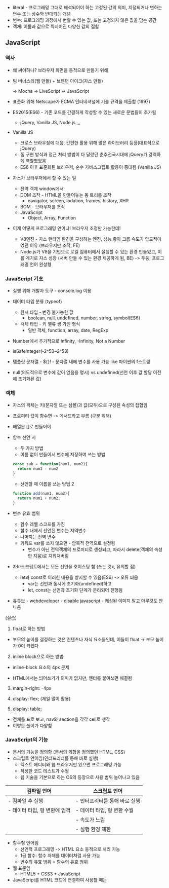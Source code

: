 - literal - 프로그래밍 그대로 해석되어야 하는 고정된 값의 의미, 지정되거나 변하는 변수 또는 상수와 반대되는 개념
- 변수: 프로그래밍 과정에서 변할 수 있는 값, 또는 고정되지 않은 값을 담는 공간
- 객체: 이름과 값으로 짝지어진 다양한 값의 집합













## JavaScript



### 역사

- 왜 써야하나? 브라우저 화면을 동적으로 만들기 위해

- 팀 버너스리(웹 만듦) + 브렌던 아이크(자스 만듦)

  -> Mocha -> LiveScript -> JavaScript

- 표준화 위해 Netscape가 ECMA 인터네셔널에 기술 규격을 제출함 (1997)

- ES2015(ES6) - 기존 코드를 간결하게 작성할 수 있는 새로운 문법들이 추가됨

  - jQuery, Vanilla JS, Node.js ,,,

- Vanilla JS

  - 크로스 브라우징에 대응, 간편한 활용 위해 많은 라이브러리 등장(대표적으로 jQuery)
  - 돔 구현 방식과 접근 처리 방법이 다 달랐던 춘추전국시대에 jQuery가 강력하게 역할했었음
  - ES6 이후 표준화된 브라우저, 순수 자바스크립트 활용이 증대됨 (Vanilla JS)

- 자스가 브라우저에서 할 수 있는 일

  - 전역 객체 window에서
  - DOM 조작 - HTML을 만들어놓는 돔 트리를 조작
    - navigator, screen, lodation, frames, history, XHR
  - BOM - 브라우저를 조작
  - JavaScript
    - Object, Array, Function

- 이게 어떻게 프로그래밍 언어냐! 브라우저 조정만 가능한데!
  - V8엔진 - 자스 런타임 환경을 구성하는 엔진, 성능 좋아 크롬 속도가 압도적이었던 이유 (브라우저만 조작, FE)
  - Node.js가 V8을 기반으로 로컬 컴퓨터에서 실행할 수 있는 환경 만들었고, 이를 계기로 자스 성장 (서버 만들 수 있는 환경 제공하게 됨, BE) -> 두둥, 프로그래밍 언어 완성형









### JavaScript 기초

- 실행 위해 개발자 도구 - console.log 이용
- 데이터 타입 분류 (typeof)
  - 원시 타입 - 변경 불가능한 값
    - boolean, null, undefined, number, string, symbol(ES6)
  - 객체 타입 - 키 밸류 쌍 가진 형식
    - 일반 객체, function, array, date, RegExp

- Number에서 추가적으로 Infinity, -Infinity, Not a Number
- isSafeInteger(-2^53~2^53)
- 템플릿 문자열  - ${}! - 문자열 내에 변수를 사용 가능 like 파이썬의 f스트링
- null(의도적으로 변수에 값이 없음을 명시) vs undefined(선언 이후 값 할당 이전에 초기화된 값)









### 객체

- 자스의 객체는 키(문자열 또는 심볼)과 값(모두)으로 구성된 속성의 집합임

- 프로퍼티 값이 함수면 -> 메서드라고 부름 (구분 위해)

- 배열은 []로 만들어야

- 함수 선언 시

  - 두 가지 방법
  - 이름 없이 만들어서 변수에 저장하여 쓰는 방법

  ```javascript
  const sub = function(num1, num2){
    return num1 - num2
  }
  ```

  - 선언할 때 이름을 쓰는 방법 2

  ```javascript
  function add(num1, num2){
    return num1 + num2;
  }
  ```

  

- 변수 유효 범위
  - 함수 레벨 스코프를 가짐
  - 함수 내에서 선언된 변수는 지역변수
  - 나머지는 전역 변수
  - 키워드 var를 쓰지 않으면 - 암묵적 전역으로 설정됨
    - 변수가 아닌 전역객체의 프로퍼티로 생성되고, 따라서 delete(객체의 속성만 지움)로 지워져버림
- 자바스크립트에서는 모든 선언을 호이스팅 함 (쓰는 것x, 유의할 점)
  - let과 const로 이러한 내용을 방지할 수 있음(ES6) -> 오류 띄움
    - var는 선언과 동시에 초기화(undefined)하고
    - let, const는 선언과 초기화 단계가 분리되어 진행됨









- 유튜브 - webdeveloper - disable javascript - 캐싱된 이미지 말고 아무것도 안 나옴



(실습)

1. float로 하는 방법

- 부모의 높이를 결정하는 것은 컨텐츠나 자식 요소들인데, 이들이 float -> 부모 높이가 0이 되었다

2. inline block으로 하는 방법

- inline-block 요소의 4px 문제

- HTML에서는 띄어쓰기가 의미가 없지만, 엔터를 붙여쓰면 해결됨

3. margin-right: -4px

4. display: flex; (제일 많이 활용)

5. display: table;

- 전체를 표로 보고, nav와 section을 각각 cell로 생각
- 이렇듯 풀이가 다양함











### JavaScript의 기능

- 문서의 기능을 정의함 (문서의 외형을 정의했던 HTML, CSS)
- 스크립트 언어임(인터프리터를 통해 바로 실행)
  - 텍스트 에디터와 웹 브라우저만 있으면 프로그래밍 가능
  - 작성한 코드 테스트가 수월
  - 웹 기술을 기본으로 하는 OS의 등장으로 사용 범위 늘어나고 있음

| 컴파일 언어                   | 스크립트 언어                 |
| ----------------------------- | ----------------------------- |
| - 컴파일 후 실행              | - 인터프리터를 통해 바로 실행 |
| - 데이터 타입, 형 변환에 엄격 | - 데이터 타입, 형 변환 수월   |
|                               | - 속도가 느림                 |
|                               | - 실행 환경 제한              |

- 함수형 언어임
  - 선언적 프로그래밍 -> HTML 요소 동적으로 처리 가능
  - 1급 함수: 함수 자체를 데이터처럼 사용 가능
  - 변수의 유효 범위 = 함수의 유효 범위
- 웹 표준임
  - HTML5 + CSS3 + JavaScript
- JavaScript를 HTML 코드에 연결하여 사용할 때는 <script> 태그로 연결해서 사용함













### JavaScript 구문

- 기본 구문

  - 해석 순서 - 인터프리터에 의해 해석되고 실행됨 (위-> 아래)

  - 대소문자 구분 - HTML은 대소문자 구분 x

    => JavaScript와의 인식 차 해결 위해 HTML 속성 값 소문자로 지정할 것)

  - 구문 끝 - ;

  - 공백과 들여쓰기 - 공백은 키워드와 데이터를 구별하는 역할

    - 변수 정의, 함수의 선언 시와 같이
    - 공백 필요 없는 경우 - 키워드 뒤 쉼표, 괄호, 연산자 모두 존재하는 경우

  - 주석

    - /* */
    - //











### 데이터 타입

- 기본 - 숫자, 문자, Boolean 데이터 타입 지원
  - 숫자
    - 정수와 실수 구분 x
    - literal: 그 자신으로 해석되어야 하는 값 -> 변수에 할당, 변수 = 리터럴
    - 상수 대소문자 맞춰 쓸 것
  - 문자
    - char 데이터 타입이 없음
    - 문자 하나를 표현할 때는 문자가 하나인 문자열을 만듦
- 이외에 단순, 객체 데이터 타입 지원
  - 단순
    - null: 어떠한 데이터 타입도 가지고 있지 않음, 변수에 아무 값이 담겨있지 않음
    - undefine: 정의되지 않음, 값이 할당된 적 없는 변수에 접근할 때
      - 즉 생성되지 않은 객체에 접근할 때 반환됨
  - 객체
    - 객체 : 다양한 값의 집합
      - 객체의 값은 Property, 이름이 붙어있음, Property는 숫자, 문자열,, 어떤 타입도 가능
      - 객체 리터럴은 JavaScript의 새로운 객체를 만들 때 사용함
        - 객체 리터럴: {}
        - Property: 이름: 값의 쌍
        - 비어있는 객체 생성: ver emptyObj ={};
      - 생성자를 이용해 객체를 생성할 수도 있음: 생성자 new
        - Property 쉽게 추가 가능
        - 새로운 비어있는 객체 생성: ver obj = new Object();
        - Property 접근: obj.width = 300;
        - 미리 정의되어 제공하는 객체 생성: Ver now = new Data();
  - 배열: 값의 집합
    - 배열의 값은 연속되는 숫자의 인덱스 (이름 x)
    - 배열 리터럴로 생성: ver a = new Array();
    - 생성자 이용해 생성: ver a = {10, true, 3.5, "orange"};
    - 배열 요소는 어떠한 데이터 타입이라도 가능
  - 함수: 미리 정의되어 실행 가능한 코드 덩어리
    - 하나의 데이터 타입으로 변수에 할당 가능
    - function 키워드로 생성함
      - function a() {...};
    - 함수 리터럴: 함수를 값으로 변수에 할당, 함수명 대신 변수명 사용
      - 함수 리터럴은 전달과 호출 전에 정의되어야
  - 변수
    - 어떤 데이터타입 값도 담을 수 있음
      - 숫자가 담겨있던 변수에 문자열이 담길 수 있음
      - 변수 선언: ver n;
      - 선언과 함께 초기값 지정 가능
      - 자동으로 생성된 변수는 전역변수 (바람직x, 변수는 반드시 사용 전 선언할 것)
    - 문자열, 객체는 변수에 담을 수 없음 -> 참조 타입
      - 참조란 메모리 상에 있는 문자열이나 객체의 위치













- 단항 연산자: 오직 하나의 피연산자를 필요로 하는 연산자
- 레이블: JavaScript 프로그램의 다른 곳에서 참조할 수 있도록 문장 앞에 붙이는 이름









### JavaScript의 연산자

- 자동 형 변환에 주의

  - 숫자 + 문자 -> 문자열
  - 자동 형 변환은 연산자의 종류에 따라 다름
  - 연산자마다 형 변환 규칙 학습해야

- 연산자는 피연산자의 개수에 따라 분류됨

  - 단항 연산자
  - 2항 연산자(Popular)
  - 3항 연산자 - 조건부 연산자

- 산술 연산자: 숫자의 사칙연산 + 응용 연산

  - 자동 형 변환으로 피연산자 중 하나라도 문자열이면 -> 피연산자가 연결된 문자열

  - 뺄셈과 곱셈의 경우, 숫자 형태의 문자열 -> 숫자로 자동 형 변환

    ​											 아닐 경우 -> 결과는 숫자가 아님 (NaN)

- 할당 연산자: =

- 동등 연산자: == , 부등은 !=
  - 123 == '123'
  - NaN: 자신을 포함한 어떤 것과도 같지 않음, 판별 시 isNaN() 함수를 사용
  - undefined, null: 동등 연산자로 비교 시 같다고 표시함
- 일치 연산자: ===, 부등은 !==
  - 동등 연산자보다 엄격하게 두 값의 일치 여부를 따짐 (데이터 타입과 객체의 참조에 사용)
  - 123 !== '123'
  - 참조가 전달되는 값은 같은 참조 값이어야 동등과 일치가 참이 됨
- eqeq.js.org
- 비교 연산자: true, false로 결과 반환
- 논리 연산자:
  - 삼항연산자
  - in 연산자
  - instanceof 연산자: 인스턴스 확인하는 연산자 -> Boolean 값 반환
  - typeof 연산자
  - delete 연산자 -> 삭제 성공 여부에 따라 Boolean 값 반환













### 조건문

- if문

- switch문

  ```javascript
  switch(n){
    case1:
    break;
    case2:
    break;
    default: //해당 케이스가 없다면 디폴트를 실행
    break;
  }
  ```

  

|             | if문        | switch문 |
| ----------- | ----------- | -------- |
| 조건의 결과 | True, false | 다양     |











### 반복문

- for문 - 반복문 제어하는 조건과 카운트 변수 정의 가능

```javascript
for(카운트 변수 초기화; 제어 조건; 카운트 변수 증가){    //변수 선언과 함께, 꼭 키워드 var 붙임(전역변수 x)
실행코드;
}
```

- for/in 문 - 여러 값을 가지고 있는 데이터 타입을 다룰 때 유용

```javascript
for(변수 in 객체){
  							문장; //for문 반복 실행 시, 객체의 property를 차례대로 변수에 할당
}
```



- while문
- do/while 문
  - 조건이 false인 경우라도 한 번은 실행
  - while 뒤 ;











### 중단과 이동

- break(실행을 빠져나감), continue(반복의 시작점으로 돌아가 새로운 반복 시작)
- 레이블 - 코드에 이름을 붙인 것 (ex. switch문의 case:, default:)
  - 반복문에서 break, continue 사용 시 어떤 반복문을 중단하고 이동하는지 표시함















- Property: 객체 내부에서 객체를 표현하는 변수\
- 정규 표현식: 특정한 규칙을 가진 문자열의 집합을 표현할 때 사용하는 언어 형식
- 내장 객체: 기본 데이터 타입에서 처리하지 못하는 데이터 또는 기본 데이터 타입의 객체 타입을 처리하기 위해 제공되는 객체











### 내장 객체

- 자스는 class 존재 x -> var 생성자 이용하여 객체 생성
- 객체 = 데이터이니 -> 객체 literal 이용하여 객체 생성도 가능

- 내장 객체는 JavaScript에서 제공하는 객체
  - 단순 데이터 타입
  - 날짜, 수학
  - 특수한 용도 - RefExp(정규표현식 구현)
- 그 외 브라우저 객체 모델, 문서 객체 모델, 사용자 정의 객체
- 객체 프로퍼티
  - 접근: . 연산자 사용
    - 프로퍼티를 추가 생성하고자 할 때도 . 이용하여 추가 가능
  - depth property: 객체에 존재하지 않는 프로퍼티
    - 존재하지 않는 프로퍼티에 할당 연산자를 통해 값을 할당 -> 프로퍼티가 생성됨
    - my square.depth = 1;
    - document.writeln(my square.depth);
    - => 1
  - 나열 -> for/in (초기화된 프로퍼티, 추가된 depth 프로퍼티 모두 나열됨)
  - 확인 -> in
  - 삭제 -> delete연산자는 변수 삭제 x, 프로퍼티 삭제 o
- 객체 메소드
  - 함수를 값으로 가진 프로퍼티
  - 값이 함수이므로 작동을 위해 사용됨

